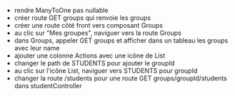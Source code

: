 <!-- -   ajouter une entité Group : ManyToOne vers User, name, createdAt -->

<!-- -   ajouter une ManyToOne nullable de Student vers Group -->

<!-- -   pour chaque User, créer un groupe par défaut. Faire pointer tous les students de ce user vers ce groupe -->
<!-- -   migration -->

-   rendre ManyToOne pas nullable
-   créer route GET groups qui renvoie les groups
-   créer une route côté front vers composant Groups
-   au clic sur "Mes groupes", naviguer vers la route Groups
-   dans Groups, appeler GET groups et afficher dans un tableau les groups avec leur name
-   ajouter une colonne Actions avec une icône de List
-   changer le path de STUDENTS pour ajouter le groupId
-   au clic sur l'icône List, naviguer vers STUDENTS pour groupId
-   changer la route /students pour une route GET groups/groupId/students dans studentController
